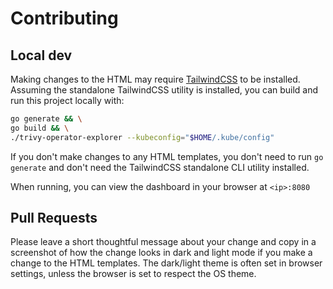 # Contributing

## Local dev

Making changes to the HTML may require [TailwindCSS](https://tailwindcss.com/blog/standalone-cli) to be installed. Assuming the standalone TailwindCSS utility is installed, you can build and run this project locally with:

```bash
go generate && \
go build && \
./trivy-operator-explorer --kubeconfig="$HOME/.kube/config"
```

If you don't make changes to any HTML templates, you don't need to run `go generate` and don't need the TailwindCSS standalone CLI utility installed.

When running, you can view the dashboard in your browser at `<ip>:8080`

## Pull Requests

Please leave a short thoughtful message about your change and copy in a screenshot of how the change looks in dark and light mode if you make a change to the HTML templates. The dark/light theme is often set in browser settings, unless the browser is set to respect the OS theme.
